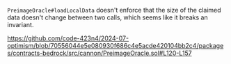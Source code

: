 `PreimageOracle#loadLocalData` doesn't enforce that the size of the claimed data doesn't change between two calls, which seems like it breaks an invariant.

https://github.com/code-423n4/2024-07-optimism/blob/70556044e5e080930f686c4e5acde420104bb2c4/packages/contracts-bedrock/src/cannon/PreimageOracle.sol#L120-L157

